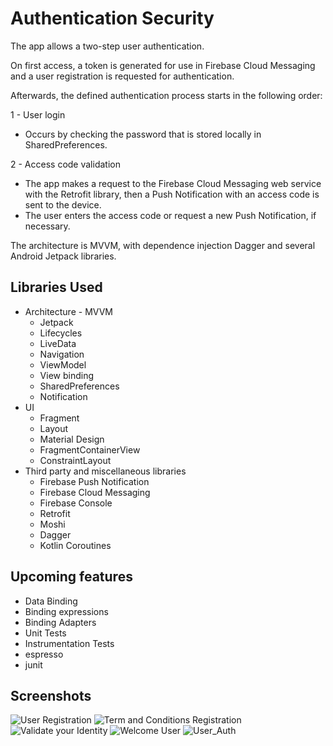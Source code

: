 Authentication Security
=================

The app allows a two-step user authentication.

On first access, a token is generated for use in Firebase Cloud Messaging and a user registration is requested for authentication.

Afterwards, the defined authentication process starts in the following order:

1 - User login
* Occurs by checking the password that is stored locally in SharedPreferences.

2 - Access code validation
* The app makes a request to the Firebase Cloud Messaging web service with the Retrofit library, then a Push Notification with an access code is sent to the device.
* The user enters the access code or request a new Push Notification, if necessary.

The architecture is MVVM, with dependence injection Dagger and several Android Jetpack libraries.

Libraries Used
--------------
* Architecture - MVVM
  * Jetpack
  * Lifecycles
  * LiveData
  * Navigation
  * ViewModel
  * View binding
  * SharedPreferences
  * Notification
* UI
  * Fragment
  * Layout
  * Material Design
  * FragmentContainerView
  * ConstraintLayout
* Third party and miscellaneous libraries
  * Firebase Push Notification
  * Firebase Cloud Messaging
  * Firebase Console
  * Retrofit
  * Moshi
  * Dagger
  * Kotlin Coroutines
  
Upcoming features
-----------------
* Data Binding
* Binding expressions
* Binding Adapters
* Unit Tests
* Instrumentation Tests
* espresso
* junit

Screenshots
-----------

![User Registration](screenshots/user_registration.png "User registration")
![Term and Conditions Registration](screenshots/term_conditions_registration.png "Term and conditions registration")
![Validate your Identity](screenshots/validate_identity.png "Validate your identity")
![Welcome User](screenshots/welcome_user.png "Welcome user")
![User_Auth](screenshots/user_auth.png "User auth")